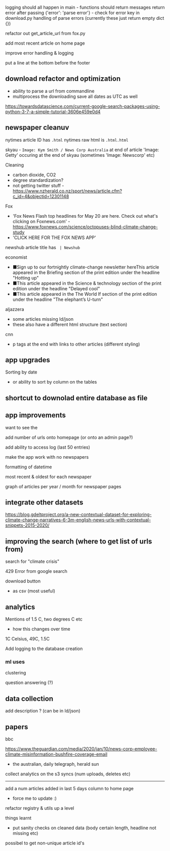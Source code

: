 logging should all happen in main - functions should return messages
return error after passing {'error': 'parse error'} - check for error key in download.py
handling of parse errors (currently these just return empty dict {})

refactor out get_article_url from fox.py

add most recent article on home page

improve error handling & logging

put a line at the bottom before the footer

## download refactor and optimization

- ability to parse a url from commandline 
- multiprocess the downloading
save all dates as UTC as well


https://towardsdatascience.com/current-google-search-packages-using-python-3-7-a-simple-tutorial-3606e459e0d4

## newspaper cleanuv

nytimes article ID has `.html`
nytimes raw html is `.html.html`

skyau - ` Image: Kym Smith / News Corp Australia ` at end of article
'Image: Getty' occuring at the end of skyau (sometimes 'Image: Newscorp' etc)

Cleaning
- carbon dioxide, CO2
- degree standardization?
- not getting twitter stuff - https://www.nzherald.co.nz/sport/news/article.cfm?c_id=4&objectid=12301148

Fox
- 'Fox News Flash top headlines for May 20 are here. Check out what's clicking on Foxnews.com' - https://www.foxnews.com/science/octopuses-blind-climate-change-study
- 'CLICK HERE FOR THE FOX NEWS APP'

newshub article title has ` | Newshub`

economist

- ■Sign up to our fortnightly climate-change newsletter hereThis article appeared in the Briefing section of the print edition under the headline "Hotting up"
- ■This article appeared in the Science & technology section of the print edition under the headline "Delayed cool"
- ■This article appeared in the The World If section of the print edition under the headline "The elephant’s U-turn"

aljazzera

- some articles missing ld/json
- these also have a different html structure (text section)

cnn

- p tags at the end with links to other articles (different styling)


## app upgrades

Sorting by date
- or ability to sort by column on the tables

## shortcut to downolad entire database as file

## app improvements

want to see the

add number of urls onto homepage (or onto an admin page?)

add ability to access log (last 50 entries)

make the app work with no newspapers

formatting of datetime

most recent & oldest for each newspaper

graph of articles per year / month for newspaper pages

## integrate other datasets

https://blog.gdeltproject.org/a-new-contextual-dataset-for-exploring-climate-change-narratives-6-3m-english-news-urls-with-contextual-snippets-2015-2020/

## improving the search (where to get list of urls from)

search for "climate crisis"

429 Error from google search

download button
- as csv (most useful)

## analytics

Mentions of 1.5 C, two degrees C etc
- how this changes over time

1C Celsius, 49C, 1.5C

Add logging to the database creation

### ml uses

clustering

question answering (?)

## data collection

add description ? (can be in ld/json)

## papers

bbc

https://www.theguardian.com/media/2020/jan/10/news-corp-employee-climate-misinformation-bushfire-coverage-email
- the australian, daily telegraph, herald sun


collect analytics on the s3 syncs (num uploads, deletes etc)

---

add a num articles added in last 5 days column to home page
- force me to update :)

refactor registry & utils up a level

things learnt
- put sanity checks on cleaned data (body certain length, headline not missing etc)

possibel to get non-unique article id's
